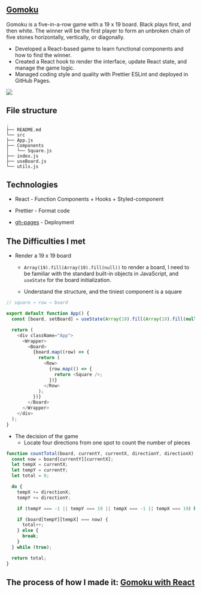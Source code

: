 ## [Gomoku](https://christy313.github.io/react-gomoku/)

Gomoku is a five-in-a-row game with a 19 x 19 board. Black plays first, and then white. The winner will be the first player to form an unbroken chain of five stones horizontally, vertically, or diagonally.

- Developed a React-based game to learn functional components and how to find the winner.
- Created a React hook to render the interface, update React state, and manage the game logic. 
- Managed coding style and quality with Prettier ESLint and deployed in GitHub Pages.

![](https://imgur.com/f2WWFq6.gif)

## File structure

```
.
├── README.md
└── src
├── App.js
├── Components
│   └── Square.js
├── index.js
├── useBoard.js
└── utils.js
```

## Technologies

* React - Function Components + Hooks + Styled-component

* Prettier - Format code

* [gh-pages](https://www.npmjs.com/package/gh-pages) - Deployment

## The Difficulties I met

* Render a 19 x 19 board 

  * `Array(19).fill(Array(19).fill(null))` to render a board, I need to be familiar with the standard built-in objects in JavaScript, and `useState` for the board initialization.

  * Understand the structure, and the tiniest component is a square

```js
// square → row → board

export default function App() {
  const [board, setBoard] = useState(Array(19).fill(Array(19).fill(null)));

  return (
    <div className="App">
      <Wrapper>
        <Board>
          {board.map((row) => {
            return (
              <Row>
                {row.map(() => {
                  return <Square />;
                })}
              </Row>
            );
          })}
        </Board>
      </Wrapper>
    </div>
  );
}
```

* The decision of the game
  * Locate four directions from one spot to count the number of pieces

```js
function countTotal(board, currentY, currentX, directionY, directionX) {
  const now = board[currentY][currentX];
  let tempX = currentX;
  let tempY = currentY;
  let total = 0;

  do {
    tempX += directionX;
    tempY += directionY;

    if (tempY === -1 || tempY === 19 || tempX === -1 || tempX === 19) break;

    if (board[tempY][tempX] === now) {
      total++;
    } else {
      break;
    }
  } while (true);

  return total;
}
```

## The process of how I made it: [Gomoku with React](https://coding-ontheway.coderbridge.io/2022/03/25/gomoku-with-react-en/)
